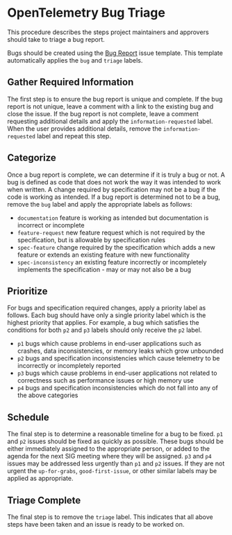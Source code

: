 # OpenTelemetry Bug Triage

This procedure describes the steps project maintainers and approvers should take to triage a bug report.

Bugs should be created using the [Bug Report](https://github.com/open-telemetry/opentelemetry-js/issues/new?template=bug_report.yaml) issue template.
This template automatically applies the `bug` and `triage` labels.

## Gather Required Information

The first step is to ensure the bug report is unique and complete.
If the bug report is not unique, leave a comment with a link to the existing bug and close the issue.
If the bug report is not complete, leave a comment requesting additional details and apply the `information-requested` label.
When the user provides additional details, remove the `information-requested` label and repeat this step.

## Categorize

Once a bug report is complete, we can determine if it is truly a bug or not.
A bug is defined as code that does not work the way it was intended to work when written.
A change required by specification may not be a bug if the code is working as intended.
If a bug report is determined not to be a bug, remove the `bug` label and apply the appropriate labels as follows:

- `documentation` feature is working as intended but documentation is incorrect or incomplete
- `feature-request` new feature request which is not required by the specification, but is allowable by specification rules
- `spec-feature` change required by the specification which adds a new feature or extends an existing feature with new functionality
- `spec-inconsistency` an existing feature incorrectly or incompletely implements the specification - may or may not also be a bug

## Prioritize

For bugs and specification required changes, apply a priority label as follows.
Each bug should have only a single priority label which is the highest priority that applies.
For example, a bug which satisfies the conditions for both `p2` and `p3` labels should only receive the `p2` label.

- `p1` bugs which cause problems in end-user applications such as crashes, data inconsistencies, or memory leaks which grow unbounded
- `p2` bugs and specification inconsistencies which cause telemetry to be incorrectly or incompletely reported
- `p3` bugs which cause problems in end-user applications not related to correctness such as performance issues or high memory use
- `p4` bugs and specification inconsistencies which do not fall into any of the above categories

## Schedule

The final step is to determine a reasonable timeline for a bug to be fixed.
`p1` and `p2` issues should be fixed as quickly as possible.
These bugs should be either immediately assigned to the appropriate person, or added to the agenda for the next SIG meeting where they will be assigned.
`p3` and `p4` issues may be addressed less urgently than `p1` and `p2` issues.
If they are not urgent the `up-for-grabs`, `good-first-issue`, or other similar labels may be applied as appropriate.

## Triage Complete

The final step is to remove the `triage` label.
This indicates that all above steps have been taken and an issue is ready to be worked on.
